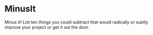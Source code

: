 
# MinusIt

Minus it! List ten things you could subtract that would radically or subtly improve your project or get it out the door.